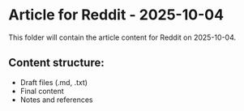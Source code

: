 # Article for Reddit - 2025-10-04

This folder will contain the article content for Reddit on 2025-10-04.

## Content structure:
- Draft files (.md, .txt)
- Final content
- Notes and references
